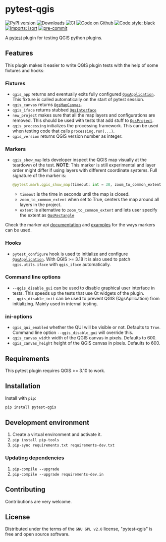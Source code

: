 # pytest-qgis

[![PyPI version](https://badge.fury.io/py/pytest-qgis.svg)](https://badge.fury.io/py/pytest-qgis)
[![Downloads](https://img.shields.io/pypi/dm/pytest-qgis.svg)](https://pypistats.org/packages/pytest-qgis)
![CI](https://github.com/GispoCoding/pytest-qgis/workflows/CI/badge.svg)
[![Code on Github](https://img.shields.io/badge/Code-GitHub-brightgreen)](https://github.com/GispoCoding/pytest-qgis)
[![Code style: black](https://img.shields.io/badge/code%20style-black-000000.svg)](https://github.com/psf/black)
[![Imports: isort](https://img.shields.io/badge/%20imports-isort-%231674b1?style=flat&labelColor=ef8336)](https://pycqa.github.io/isort/)
[![pre-commit](https://img.shields.io/badge/pre--commit-enabled-brightgreen?logo=pre-commit&logoColor=white)](https://github.com/pre-commit/pre-commit)

A [pytest](https://docs.pytest.org) plugin for testing QGIS python plugins.

## Features

This plugin makes it easier to write QGIS plugin tests with the help of some fixtures and hooks:

### Fixtures

* `qgis_app` returns and eventually exits fully
  configured [`QgsApplication`](https://qgis.org/pyqgis/master/core/QgsApplication.html). This fixture is called
  automatically on the start of pytest session.
* `qgis_canvas` returns [`QgsMapCanvas`](https://qgis.org/pyqgis/master/gui/QgsMapCanvas.html).
* `qgis_iface` returns stubbed [`QgsInterface`](https://qgis.org/pyqgis/master/gui/QgisInterface.html)
* `new_project` makes sure that all the map layers and configurations are removed. This should be used with tests that
  add stuff to [`QgsProject`](https://qgis.org/pyqgis/master/core/QgsProject.html).
* `qgis_processing` initializes the processing framework. This can be used when testing code that
  calls `processing.run(...)`.
* `qgis_version` returns QGIS version number as integer.

### Markers

* `qgis_show_map` lets developer inspect the QGIS map visually at the teardown of the test.  **NOTE**: This marker is
  still experimental and layer order might differ if using layers with different coordinate systems. Full signature of
  the marker is:
  ```python
  @pytest.mark.qgis_show_map(timeout: int = 30, zoom_to_common_extent: bool = True, extent: QgsRectangle = None)
  ```
    * `timeout` is the time in seconds until the map is closed.
    * `zoom_to_common_extent` when set to True, centers the map around all layers in the project.
    * `extent` is alternative to `zoom_to_common_extent` and lets user specify the extent
      as [`QgsRectangle`](https://qgis.org/pyqgis/master/core/QgsRectangle.html)

Check the marker api [documentation](https://docs.pytest.org/en/latest/mark.html)
and [examples](https://docs.pytest.org/en/latest/example/markers.html#marking-whole-classes-or-modules) for the ways
markers can be used.

### Hooks

* `pytest_configure` hook is used to initialize and
  configure [`QgsApplication`](https://qgis.org/pyqgis/master/core/QgsApplication.html). With QGIS >= 3.18 it is also
  used to patch `qgis.utils.iface` with `qgis_iface` automatically.

### Command line options

* `--qgis_disable_gui` can be used to disable graphical user interface in tests. This speeds up the tests that use Qt
  widgets of the plugin.
* `--qgis_disable_init` can be used to prevent QGIS (QgsApllication) from initializing. Mainly used in internal testing.

### ini-options

* `qgis_qui_enabled` whether the QUI will be visible or not. Defaults to `True`. Command line
  option `--qgis_disable_gui` will override this.
* `qgis_canvas_width` width of the QGIS canvas in pixels. Defaults to 600.
* `qgis_canvas_height` height of the QGIS canvas in pixels. Defaults to 600.

## Requirements

This pytest plugin requires QGIS >= 3.10 to work.

## Installation

Install with `pip`:

```bash
pip install pytest-qgis
```

## Development environment

1. Create a virtual environment and activate it.
2. `pip install pip-tools`
3. `pip-sync requirements.txt requirements-dev.txt`

### Updating dependencies

1. `pip-compile --upgrade`
2. `pip-compile --upgrade requirements-dev.in`

## Contributing

Contributions are very welcome.

## License

Distributed under the terms of the `GNU GPL v2.0` license, "pytest-qgis" is free and open source software.
